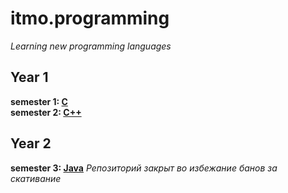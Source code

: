 # itmo.programming
*Learning new programming languages*
## Year 1
**semester 1: [C](https://github.com/mrskycriper/itmo.programming/tree/master/sem01)**   
**semester 2: [C++](https://github.com/mrskycriper/itmo.programming/tree/master/sem02)**
## Year 2
**semester 3: [Java](#)** *Репозиторий закрыт во избежание банов за скативание*
